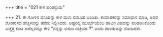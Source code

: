 +++
title = "021 ಕೇಳಿ ಹರಿತನ್ದುದು"

+++
21. ಈ ಗೋಳಿನ ದನಿಯನ್ನು ಕೇಳಿ ಮುನಿ ಸಮೂಹ ಬಂದಿತು. ಕುಮಾರಕರನ್ನು ಸಮಾಧಾನ ಮಾಡಿ, ಅವರ ಶೋಕರಸದ ಹೆಚ್ಚಳವನ್ನು ತಡೆದು ನಿಲ್ಲಿಸಿದರು. ಅಷ್ಟರಲ್ಲಿ ಮೂರ್ಛೆಯೆಂಬ ಹಾವಿನ ವಿಷವನ್ನು ಪರಿಹರಿಸಿಕೊಂಡು ಎಚ್ಚೆತ್ತ ಕುಂತಿ ಅದೆಲ್ಲವನ್ನೂ ಕೇಳಿ "ನನ್ನನ್ನು ಬಿಸುಡಿ ಬಿಟ್ಟೆಯಾ ?" ಎಂದು ಪಾಂಡುವನ್ನು ನೋಡಿದಳು.